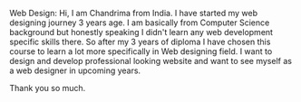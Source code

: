 Web Design:
Hi, I am Chandrima from India.
I have started my web designing journey 3 years age. I am basically from Computer Science background but honestly speaking I didn't learn any web development specific skills there. So after my 3 years of diploma I have chosen this course to learn a lot more specifically in Web designing field. 
I want to design and develop professional looking website and want to see myself as a web designer in upcoming years. 

Thank you so much. 
